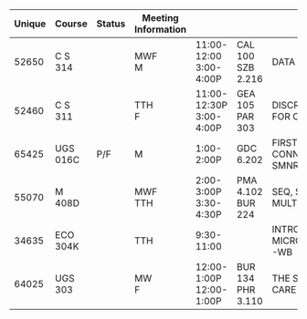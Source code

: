 
|Unique|Course|Status|Meeting Information|   |   |Title|
|---|---|---|---|---|---|---|
|52650|C S 314||MWF  <br>M|11:00- 12:00  <br>3:00- 4:00P|CAL 100  <br>SZB 2.216|DATA STRUCTURES|
|52460|C S 311||TTH  <br>F|11:00- 12:30P  <br>3:00- 4:00P|GEA 105  <br>PAR 303|DISCRETE MATH FOR COMPUTER SCI|
|65425|UGS 016C|P/F|M|1:00- 2:00P|GDC 6.202|FIRST-YEAR CONNECTION SMNR-CNS|
|55070|M 408D||MWF  <br>TTH|2:00- 3:00P  <br>3:30- 4:30P|PMA 4.102  <br>BUR 224|SEQ, SERIES, AND MULTIVAR CALC|
|34635|ECO 304K||TTH|9:30- 11:00||INTRO TO MICROECONOMICS-WB|
|64025|UGS 303||MW  <br>F|12:00- 1:00P  <br>12:00- 1:00P|BUR 134  <br>PHR 3.110|THE SAVVY HEALTH CARE CONSUMER|
